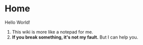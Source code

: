 # Home

Hello World!

1. This wiki is more like a notepad for me.
2. **If you break something, it's not my fault.** But I can help you.
